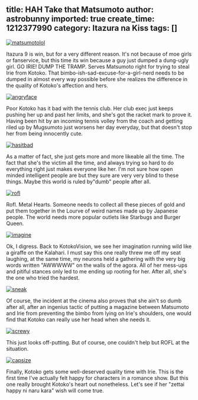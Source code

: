 title: HAH Take that Matsumoto
author: astrobunny
imported: true
create_time: 1212377990
category: Itazura na Kiss
tags: []
---
 [![](wp-uploads/2008/06/matsumotolol-500x281.jpg "matsumotolol")](/images/wp-uploads/2008/06/matsumotolol.jpg)  
  
Itazura 9 is win, but for a very different reason. It's not because of moe girls or fanservice, but this time its win because a guy just dumped a dung-ugly girl. GO IRIE! DUMP THE TRAMP. Serves Matsumoto right for trying to steal Irie from Kotoko. That bimbo-ish-sad-excuse-for-a-girl-nerd needs to be dumped in almost every way possible before she realizes the difference in the quality of Kotoko's affection and hers.  
  
<!--more-->  
  
 [![](wp-uploads/2008/06/angryface-500x281.jpg "angryface")](https://www.astrobunny.net/wp-content/uploads/2008/06/angryface.jpg)  
  
Poor Kotoko has it bad with the tennis club. Her club exec just keeps pushing her up and past her limits, and she's got the racket mark to prove it. Having been hit by an incoming tennis volley from the coach and getting riled up by Mugsumoto just worsens her day everyday, but that doesn't stop her from being innocently cute.  
  
 [![](wp-uploads/2008/06/hasitbad-500x281.jpg "hasitbad")](https://www.astrobunny.net/wp-content/uploads/2008/06/hasitbad.jpg)  
  
As a matter of fact, she just gets more and more likeable all the time. The fact that she's the victim all the time, and always trying so hard to do everything right just makes everyone like her. I'm not sure how open minded intelligent people are but they sure are very very blind to these things. Maybe this world is ruled by"dumb" people after all.  
  
 [![](wp-uploads/2008/06/rofl-500x281.jpg "rofl")](https://www.astrobunny.net/wp-content/uploads/2008/06/rofl.jpg)  
  
Rofl. Metal Hearts. Someone needs to collect all these pieces of gold and put them together in the Lourve of weird names made up by Japanese people. The world needs more popular outlets like Starbugs and Burger Queen.   
  
 [![](wp-uploads/2008/06/imagine-500x281.jpg "imagine")](https://www.astrobunny.net/wp-content/uploads/2008/06/imagine.jpg)  
  
Ok, I digress. Back to KotokoVision, we see her imagination running wild like a giraffe on the Kalahari. I must say this one really threw me off my seat laughing, at the same time, my neurons held a gathering with the very big words written "AWWWWW" on the walls of the agora. All of her mess-ups and pitiful stances only led to me ending up rooting for her. After all, she's the one who tried the hardest.  
  
 [![](wp-uploads/2008/06/sneak-500x281.jpg "sneak")](https://www.astrobunny.net/wp-content/uploads/2008/06/sneak.jpg)  
  
Of course, the incident at the cinema also proves that she ain't so dumb after all, after an ingenius tactic of putting a magazine between Matsumoto and Irie from preventing the bimbo from lying on Irie's shoulders, one would find that Kotoko can really use her head when she needs it.  
  
 [![](wp-uploads/2008/06/screwy-500x281.jpg "screwy")](https://www.astrobunny.net/wp-content/uploads/2008/06/screwy.jpg)  
  
This just looks off-putting. But of course, one couldn't help but ROFL at the situation.  
  
 [![](wp-uploads/2008/06/capsize-500x281.jpg "capsize")](https://www.astrobunny.net/wp-content/uploads/2008/06/capsize.jpg)  
  
Finally, Kotoko gets some well-deserved quality time with Irie. This is the first time I've actually felt happy for characters in a romance show. But this one really brought Kotoko's heart out nonetheless. Let's see if her "zettai happy ni naru kara" wish will come true.
